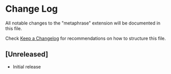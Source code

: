 # Change Log

All notable changes to the "metaphrase" extension will be documented in this file.

Check [Keep a Changelog](http://keepachangelog.com/) for recommendations on how to structure this file.

## [Unreleased]

- Initial release